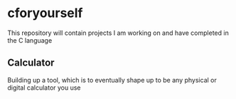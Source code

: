 # cforyourself
This repository will contain projects I am working on and have completed in the C language
## Calculator
Building up a tool, which is to eventually shape up to be any physical or digital calculator you use